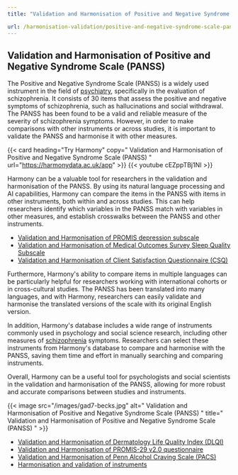 ```yaml
---
title: "Validation and Harmonisation of Positive and Negative Syndrome Scale (PANSS)"

url: /harmonisation-validation/positive-and-negative-syndrome-scale-panss
---
```


## Validation and Harmonisation of Positive and Negative Syndrome Scale (PANSS)

The Positive and Negative Syndrome Scale (PANSS) is a widely used instrument in the field of [psychiatry](/ai-in-mental-health/bmc-psychiatry-paper), specifically in the evaluation of schizophrenia. It consists of 30 items that assess the positive and negative symptoms of schizophrenia, such as hallucinations and social withdrawal. The PANSS has been found to be a valid and reliable measure of the severity of schizophrenia symptoms. However, in order to make comparisons with other instruments or across studies, it is important to validate the PANSS and harmonise it with other measures.

{{< card heading="Try Harmony" copy=" Validation and Harmonisation of Positive and Negative Syndrome Scale (PANSS) " url="https://harmonydata.ac.uk/app" >}}
{{< youtube cEZppTBj1NI >}}

Harmony can be a valuable tool for researchers in the validation and harmonisation of the PANSS. By using its natural language processing and AI capabilities, Harmony can compare the items in the PANSS with items in other instruments, both within and across studies. This can help researchers identify which variables in the PANSS match with variables in other measures, and establish crosswalks between the PANSS and other instruments.

* [Validation and Harmonisation of PROMIS depression subscale](/harmonisation-validation/promis-depression-subscale)
* [Validation and Harmonisation of Medical Outcomes Survey Sleep Quality Subscale](/harmonisation-validation/medical-outcomes-survey-sleep-quality-subscale)
* [Validation and Harmonisation of Client Satisfaction Questionnaire (CSQ)](/harmonisation-validation/client-satisfaction-questionnaire-csq)

Furthermore, Harmony's ability to compare items in multiple languages can be particularly helpful for researchers working with international cohorts or in cross-cultural studies. The PANSS has been translated into many languages, and with Harmony, researchers can easily validate and harmonise the translated versions of the scale with its original English version.

In addition, Harmony's database includes a wide range of instruments commonly used in psychology and social science research, including other measures of [schizophrenia](/discover-data/schizophrenia-and-psychosis-datasets-and-studies) symptoms. Researchers can select these instruments from Harmony's database to compare and harmonise with the PANSS, saving them time and effort in manually searching and comparing instruments.

Overall, Harmony can be a useful tool for psychologists and social scientists in the validation and harmonisation of the PANSS, allowing for more robust and accurate comparisons between studies and instruments. 


{{< image src="/images/gad7-becks.jpg" alt=" Validation and Harmonisation of Positive and Negative Syndrome Scale (PANSS) " title=" Validation and Harmonisation of Positive and Negative Syndrome Scale (PANSS) " >}}









* [Validation and Harmonisation of Dermatology Life Quality Index (DLQI)](/harmonisation-validation/dermatology-life-quality-index-dlqi)
* [Validation and Harmonisation of PROMIS-29 v2.0 questionnaire](/harmonisation-validation/promis-29-v2-0-questionnaire)
* [Validation and Harmonisation of Penn Alcohol Craving Scale (PACS)](/harmonisation-validation/penn-alcohol-craving-scale-pacs)
* [Harmonisation and validation of instruments](/harmonisation-validation/)